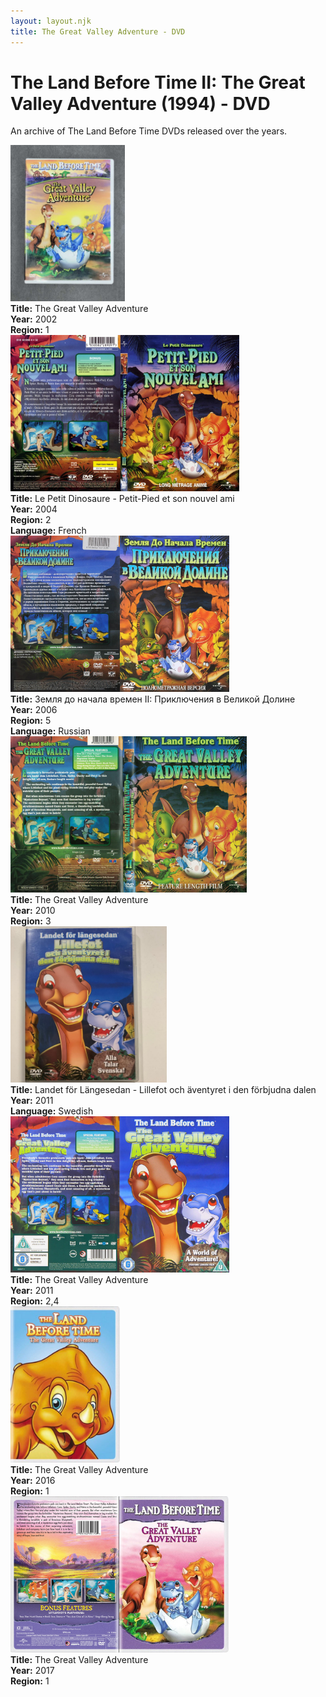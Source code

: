 ```yaml
---
layout: layout.njk
title: The Great Valley Adventure - DVD
---
```


# The Land Before Time II: The Great Valley Adventure (1994) - DVD

An archive of The Land Before Time DVDs released over the years.

<div class="table-wrapper">
  <table>
  <div class="item-entry">
  <div class="item-image">
    
  </div>
  <div class="item-details">
    
  </div>
</div>

  <div class="item-entry">
  <div class="item-image">
    <a href="/images/media/dvd/2/english2003.jpg" data-lightbox="books" data-title="The Great Valley Adventure">
        <div class="img-box">
          <img src="/images/media/dvd/2/english2003.jpg" alt="The Great Valley Adventure" style="height:250px; object-fit:cover;" / loading="lazy">
        </div>
      </a>
  </div>
  <div class="item-details">
    <strong>Title:</strong> The Great Valley Adventure<br/>
      <strong>Year:</strong> 2002<br/>
      <strong>Region:</strong> 1<br/>
  </div>
</div>


<div class="item-entry">
  <div class="item-image">
    <a href="/images/media/dvd/2/le-petit-dinosaure-vol-2-petit-pied-et-son-nouvel-ami-slim-16303409112014_orig.jpg" data-lightbox="books" data-title="Le Petit Dinosaure - Petit-Pied et son nouvel ami">
        <div class="img-box">
          <img src="/images/media/dvd/2/le-petit-dinosaure-vol-2-petit-pied-et-son-nouvel-ami-slim-16303409112014_orig.jpg" alt="Le Petit Dinosaure - Petit-Pied et son nouvel ami" style="height:250px; object-fit:cover;" / loading="lazy">
        </div>
      </a>
  </div>
  <div class="item-details">
    <strong>Title:</strong> Le Petit Dinosaure - Petit-Pied et son nouvel ami<br/>
      <strong>Year:</strong> 2004<br/>
      <strong>Region:</strong> 2<br/>
      <strong>Language:</strong> French<br/>
  </div>
</div>

<div class="item-entry">
  <div class="item-image">
    <a href="/images/media/dvd/2/lbt2russiandvd2006_orig.jpg" data-lightbox="books" data-title="Земля до начала времен II: Приключения в Великой Долине">
        <div class="img-box">
          <img src="/images/media/dvd/2/lbt2russiandvd2006_orig.jpg" alt="Земля до начала времен II: Приключения в Великой Долине" style="height:250px; object-fit:cover;" / loading="lazy">
        </div>
      </a>
  </div>
  <div class="item-details">
    <strong>Title:</strong> Земля до начала времен II: Приключения в Великой Долине<br/>
      <strong>Year:</strong> 2006<br/>
      <strong>Region:</strong> 5<br/>
      <strong>Language:</strong> Russian<br/>
  </div>
</div>

<div class="item-entry">
  <div class="item-image">
    <a href="/images/media/dvd/2/lbt2-region3-scan_orig.jpg" data-lightbox="books" data-title="The Great Valley Adventure">
        <div class="img-box">
          <img src="/images/media/dvd/2/lbt2-region3-scan_orig.jpg" alt="The Great Valley Adventure" style="height:250px; object-fit:cover;" / loading="lazy">
        </div>
      </a>
  </div>
  <div class="item-details">
    <strong>Title:</strong> The Great Valley Adventure<br/>
      <strong>Year:</strong> 2010<br/>
      <strong>Region:</strong> 3<br/>
  </div>
</div>

<div class="item-entry">
  <div class="item-image">
    <a href="/images/media/dvd/2/lbt2-sv-2011.jpg" data-lightbox="books" data-title="Landet för Längesedan - Lillefot och äventyret i den förbjudna dalen">
        <div class="img-box">
          <img src="/images/media/dvd/2/lbt2-sv-2011.jpg" alt="Landet för Längesedan - Lillefot och äventyret i den förbjudna dalen" style="height:250px; object-fit:cover;" / loading="lazy">
        </div>
      </a>
  </div>
  <div class="item-details">
    <strong>Title:</strong> Landet för Längesedan - Lillefot och äventyret i den förbjudna dalen<br/>
      <strong>Year:</strong> 2011<br/>
      <strong>Language:</strong> Swedish<br/>
  </div>
</div>



<div class="item-entry">
  <div class="item-image">
    <a href="/images/media/dvd/2/gva-region24-2011-fg_orig.jpg" data-lightbox="books" data-title="The Great Valley Adventure">
        <div class="img-box">
          <img src="/images/media/dvd/2/gva-region24-2011-fg_orig.jpg" alt="The Great Valley Adventure" style="height:250px; object-fit:cover;" / loading="lazy">
        </div>
      </a>
  </div>
  <div class="item-details">
    <strong>Title:</strong> The Great Valley Adventure<br/>
      <strong>Year:</strong> 2011<br/>
      <strong>Region:</strong> 2,4<br/>
  </div>
</div>

<div class="item-entry">
  <div class="item-image">
    <a href="/images/media/dvd/2/2016_orig.jpeg" data-lightbox="books" data-title="The Great Valley Adventure">
        <div class="img-box">
          <img src="/images/media/dvd/2/2016_orig.jpeg" alt="The Great Valley Adventure" style="height:250px; object-fit:cover;" / loading="lazy">
        </div>
      </a>
  </div>
  <div class="item-details">
    <strong>Title:</strong> The Great Valley Adventure<br/>
      <strong>Year:</strong> 2016<br/>
      <strong>Region:</strong> 1<br/>
  </div>
</div>

<div class="item-entry">
  <div class="item-image">
    <a href="/images/media/dvd/2/lbt2-2017_orig.jpg" data-lightbox="books" data-title="The Great Valley Adventure">
        <div class="img-box">
          <img src="/images/media/dvd/2/lbt2-2017_orig.jpg" alt="The Great Valley Adventure" style="height:250px; object-fit:cover;" / loading="lazy">
        </div>
      </a>
  </div>
  <div class="item-details">
    <strong>Title:</strong> The Great Valley Adventure<br/>
      <strong>Year:</strong> 2017<br/>
      <strong>Region:</strong> 1<br/>
  </div>
</div>


</table>
</div>